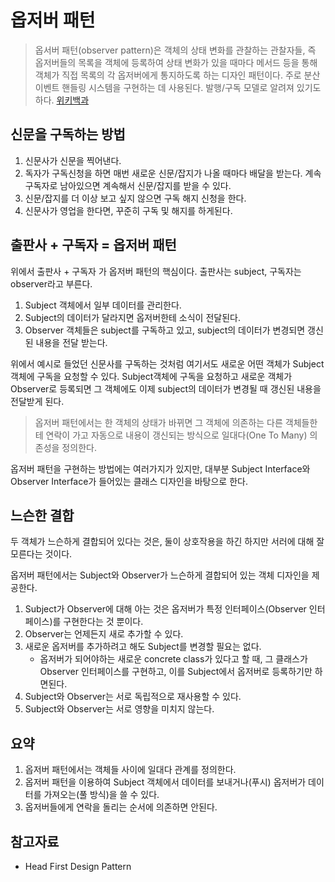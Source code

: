 # 옵저버 패턴

> 옵서버 패턴(observer pattern)은 객체의 상태 변화를 관찰하는 관찰자들, 즉 옵저버들의 목록을 객체에 등록하여 상태 변화가 있을 때마다 메서드 등을 통해 객체가 직접 목록의 각 옵저버에게 통지하도록 하는 디자인 패턴이다. 주로 분산 이벤트 핸들링 시스템을 구현하는 데 사용된다. 발행/구독 모델로 알려져 있기도 하다. [위키백과](https://ko.wikipedia.org/wiki/%EC%98%B5%EC%84%9C%EB%B2%84_%ED%8C%A8%ED%84%B4)

## 신문을 구독하는 방법

1. 신문사가 신문을 찍어낸다.
2. 독자가 구독신청을 하면 매번 새로운 신문/잡지가 나올 때마다 배달을 받는다. 계속 구독자로 남아있으면 계속해서 신문/잡지를 받을 수 있다.
3. 신문/잡지를 더 이상 보고 싶지 않으면 구독 해지 신청을 한다.
4. 신문사가 영업을 한다면, 꾸준히 구독 및 해지를 하게된다.

## 출판사 + 구독자 = 옵저버 패턴

위에서 출판사 + 구독자 가 옵저버 패턴의 핵심이다. 출판사는 subject, 구독자는 observer라고 부른다.

1. Subject 객체에서 일부 데이터를 관리한다.
2. Subject의 데이터가 달라지면 옵저버한테 소식이 전달된다.
3. Observer 객체들은 subject를 구독하고 있고, subject의 데이터가 변경되면 갱신된 내용을 전달 받는다.

위에서 예시로 들었던 신문사를 구독하는 것처럼 여기서도 새로운 어떤 객체가 Subject 객체에 구독을 요청할 수 있다. Subject객체에 구독을 요청하고 새로운 객체가 Observer로 등록되면 그 객체에도 이제 subject의 데이터가 변경될 때 갱신된 내용을 전달받게 된다.

> 옵저버 패턴에서는 한 객체의 상태가 바뀌면 그 객체에 의존하는 다른 객체들한테 연락이 가고 자동으로 내용이 갱신되는 방식으로 일대다(One To Many) 의존성을 정의한다.

옵저버 패턴을 구현하는 방법에는 여러가지가 있지만, 대부분 Subject Interface와 Observer Interface가 들어있는 클래스 디자인을 바탕으로 한다.

## 느슨한 결합

두 객체가 느슨하게 결합되어 있다는 것은, 둘이 상호작용을 하긴 하지만 서러에 대해 잘 모른다는 것이다.

옵저버 패턴에서는 Subject와 Observer가 느슨하게 결합되어 있는 객체 디자인을 제공한다.

1. Subject가 Observer에 대해 아는 것은 옵저버가 특정 인터페이스(Observer 인터페이스)를 구현한다는 것 뿐이다.
2. Observer는 언제든지 새로 추가할 수 있다.
3. 새로운 옵저버를 추가하려고 해도 Subject를 변경할 필요는 없다.
    - 옵저버가 되어야하는 새로운 concrete class가 있다고 할 때, 그 클래스가 Observer 인터페이스를 구현하고, 이를 Subject에서 옵저버로 등록하기만 하면된다.
4. Subject와 Observer는 서로 독립적으로 재사용할 수 있다.
5. Subject와 Observer는 서로 영향을 미치지 않는다.

## 요약

1. 옵저버 패턴에서는 객체들 사이에 일대다 관계를 정의한다.
2. 옵저버 패턴을 이용하여 Subject 객체에서 데이터를 보내거나(푸시) 옵저버가 데이터를 가져오는(풀 방식)을 쓸 수 있다.
3. 옵저버들에게 연락을 돌리는 순서에 의존하면 안된다.

## 참고자료

- Head First Design Pattern
